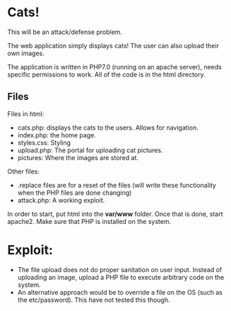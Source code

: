 # Cats!

This will be an attack/defense problem.

The web application simply displays cats! The user can also upload their own images.

The application is written in PHP7.0 (running on an apache server), needs specific permissions to work. All of the code is in the html directory.

## Files
Files in html:
- cats.php: displays the cats to the users. Allows for navigation.
- index.php: the home page.
- styles.css: Styling
- upload.php: The portal for uploading cat pictures.
- pictures: Where the images are stored at.

Other files:
- .replace files are for a reset of the files (will write these functionality when the PHP files are done changing)
- attack.php: A working exploit.

In order to start, put html into the **var/www** folder. Once that is done, start apache2. Make sure that PHP is installed on the system.

# Exploit:
- The file upload does not do proper sanitation on user input. Instead of uploading an image, upload a PHP file to execute arbitrary code on the system.
- An alternative approach would be to override a file on the OS (such as the etc/password). This have not tested this though.
